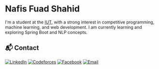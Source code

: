# Nafis Fuad Shahid  

I'm a student at the [IUT](https://www.iutoic-dhaka.edu/), with a strong interest in competitive programming, machine learning, and web development.
I am currently learning and exploring Spring Boot and NLP concepts.


## 📬 Contact  
[![LinkedIn](https://img.shields.io/badge/LinkedIn-%230077B5.svg?style=flat-square&logo=linkedin&logoColor=white)](https://linkedin.com/in/nafis-fuad-shahid-b75740221) [![Codeforces](https://img.shields.io/badge/Codeforces-%234B6B87.svg?style=flat-square&logo=Codeforces&logoColor=white)](https://codeforces.com/profile/NafiShahid) [![Facebook](https://img.shields.io/badge/Facebook-%231877F2.svg?style=flat-square&logo=Facebook&logoColor=white)](https://facebook.com/nafis.fuad.169)   [![Email](https://img.shields.io/badge/Email-D14836?style=flat-square&logo=gmail&logoColor=white)](mailto:nafisfuad21@iut-dhaka.edu)

